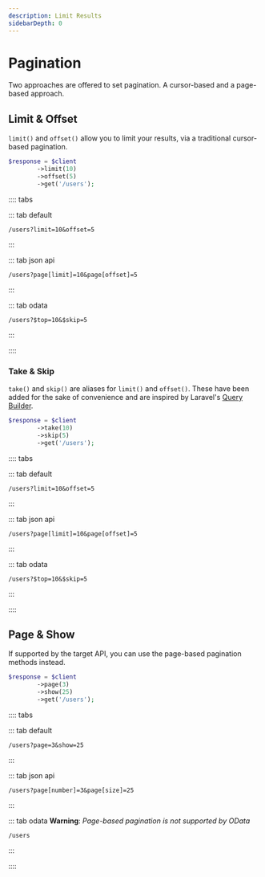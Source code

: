```yaml
---
description: Limit Results
sidebarDepth: 0
---
```


# Pagination

Two approaches are offered to set pagination. A cursor-based and a page-based approach. 

## Limit & Offset

`limit()` and `offset()` allow you to limit your results, via a traditional cursor-based pagination.

```php
$response = $client
        ->limit(10)
        ->offset(5)
        ->get('/users');
```

:::: tabs
 
::: tab default
```http
/users?limit=10&offset=5
```
:::

::: tab json api
```http
/users?page[limit]=10&page[offset]=5
```
:::
 
::: tab odata
```http
/users?$top=10&$skip=5
```
:::

::::

### Take & Skip

`take()` and `skip()` are aliases for `limit()` and `offset()`.
These have been added for the sake of convenience and are inspired by Laravel's [Query Builder](https://laravel.com/docs/9.x/queries#ordering-grouping-limit-and-offset).  

```php
$response = $client
        ->take(10)
        ->skip(5)
        ->get('/users');
```

:::: tabs
 
::: tab default
```http
/users?limit=10&offset=5
```
:::

::: tab json api
```http
/users?page[limit]=10&page[offset]=5
```
:::
 
::: tab odata
```http
/users?$top=10&$skip=5
```
:::

::::

## Page & Show 

If supported by the target API, you can use the page-based pagination methods instead.

```php
$response = $client
        ->page(3)
        ->show(25)
        ->get('/users');
```


:::: tabs
 
::: tab default
```http
/users?page=3&show=25
```
:::

::: tab json api
```http
/users?page[number]=3&page[size]=25
```
:::
 
::: tab odata
**Warning**: _Page-based pagination is not supported by OData_
```
/users
```
:::

::::

